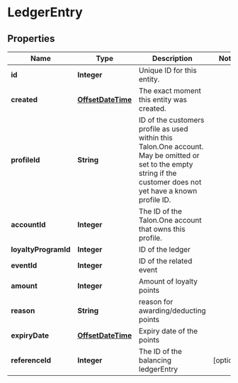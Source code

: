 

# LedgerEntry

## Properties

Name | Type | Description | Notes
------------ | ------------- | ------------- | -------------
**id** | **Integer** | Unique ID for this entity. | 
**created** | [**OffsetDateTime**](OffsetDateTime.md) | The exact moment this entity was created. | 
**profileId** | **String** | ID of the customers profile as used within this Talon.One account. May be omitted or set to the empty string if the customer does not yet have a known profile ID. | 
**accountId** | **Integer** | The ID of the Talon.One account that owns this profile. | 
**loyaltyProgramId** | **Integer** | ID of the ledger | 
**eventId** | **Integer** | ID of the related event | 
**amount** | **Integer** | Amount of loyalty points | 
**reason** | **String** | reason for awarding/deducting points | 
**expiryDate** | [**OffsetDateTime**](OffsetDateTime.md) | Expiry date of the points | 
**referenceId** | **Integer** | The ID of the balancing ledgerEntry |  [optional]



